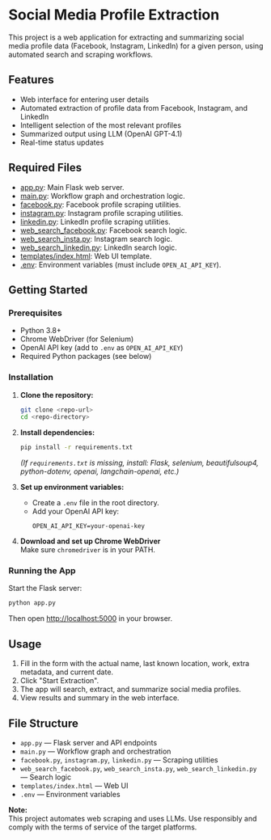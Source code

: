 # Social Media Profile Extraction

This project is a web application for extracting and summarizing social media profile data (Facebook, Instagram, LinkedIn) for a given person, using automated search and scraping workflows.

## Features

- Web interface for entering user details
- Automated extraction of profile data from Facebook, Instagram, and LinkedIn
- Intelligent selection of the most relevant profiles
- Summarized output using LLM (OpenAI GPT-4.1)
- Real-time status updates

## Required Files

- [app.py](app.py): Main Flask web server.
- [main.py](main.py): Workflow graph and orchestration logic.
- [facebook.py](facebook.py): Facebook profile scraping utilities.
- [instagram.py](instagram.py): Instagram profile scraping utilities.
- [linkedin.py](linkedin.py): LinkedIn profile scraping utilities.
- [web_search_facebook.py](web_search_facebook.py): Facebook search logic.
- [web_search_insta.py](web_search_insta.py): Instagram search logic.
- [web_search_linkedin.py](web_search_linkedin.py): LinkedIn search logic.
- [templates/index.html](templates/index.html): Web UI template.
- [.env](.env): Environment variables (must include `OPEN_AI_API_KEY`).

## Getting Started

### Prerequisites

- Python 3.8+
- Chrome WebDriver (for Selenium)
- OpenAI API key (add to `.env` as `OPEN_AI_API_KEY`)
- Required Python packages (see below)

### Installation

1. **Clone the repository:**
   ```sh
   git clone <repo-url>
   cd <repo-directory>
   ```

2. **Install dependencies:**
   ```sh
   pip install -r requirements.txt
   ```
   *(If `requirements.txt` is missing, install: Flask, selenium, beautifulsoup4, python-dotenv, openai, langchain-openai, etc.)*

3. **Set up environment variables:**
   - Create a `.env` file in the root directory.
   - Add your OpenAI API key:
     ```
     OPEN_AI_API_KEY=your-openai-key
     ```

4. **Download and set up Chrome WebDriver**  
   Make sure `chromedriver` is in your PATH.

### Running the App

Start the Flask server:

```sh
python app.py
```

Then open [http://localhost:5000](http://localhost:5000) in your browser.

## Usage

1. Fill in the form with the actual name, last known location, work, extra metadata, and current date.
2. Click "Start Extraction".
3. The app will search, extract, and summarize social media profiles.
4. View results and summary in the web interface.

## File Structure

- `app.py` — Flask server and API endpoints
- `main.py` — Workflow graph and orchestration
- `facebook.py`, `instagram.py`, `linkedin.py` — Scraping utilities
- `web_search_facebook.py`, `web_search_insta.py`, `web_search_linkedin.py` — Search logic
- `templates/index.html` — Web UI
- `.env` — Environment variables


**Note:**  
This project automates web scraping and uses LLMs. Use responsibly and comply with the terms of service of the target platforms.
